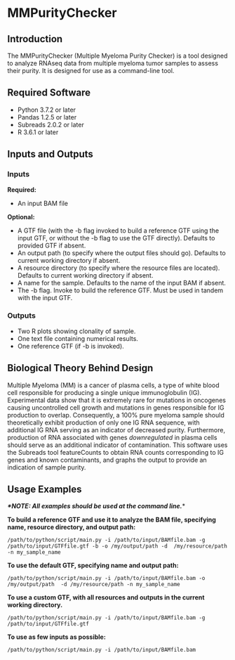 # MMPurityChecker

## Introduction

The MMPurityChecker (Multiple Myeloma Purity Checker) is a tool designed to analyze RNAseq data from multiple myeloma tumor samples to assess their purity. It is designed for use as a command-line tool.

## Required Software

- Python 3.7.2 or later
- Pandas 1.2.5 or later
- Subreads 2.0.2 or later
- R 3.6.1 or later

## Inputs and Outputs

 ### Inputs
  
  **Required:**
  
   - An input BAM file

  **Optional:**
  
   - A GTF file (with the -b flag invoked to build a reference GTF using the input GTF, or without the -b flag to use the GTF directly). Defaults to provided GTF if absent.
   - An output path (to specify where the output files should go). Defaults to current working directory if absent.
   - A resource directory (to specify where the resource files are located). Defaults to current working directory if absent.
   - A name for the sample. Defaults to the name of the input BAM if absent.
   - The -b flag. Invoke to build the reference GTF. Must be used in tandem with the input GTF.

### Outputs

- Two R plots showing clonality of sample.
- One text file containing numerical results.
- One reference GTF (if -b is invoked).

## Biological Theory Behind Design

Multiple Myeloma (MM) is a cancer of plasma cells, a type of white blood
cell responsible for producing a single unique immunoglobulin (IG). 
Experimental data show that it is extremely rare for mutations in oncogenes 
causing uncontrolled cell growth and mutations in genes responsible for IG 
production to overlap. Consequently, a 100% pure myeloma sample should 
theoretically exhibit production of only one IG RNA sequence, with additional 
IG RNA serving as an indicator of decreased purity. Furthermore, production 
of RNA associated with genes *downregulated* in plasma cells should serve as 
an additional indicator of contamination. This software uses the Subreads 
tool featureCounts to obtain RNA counts corresponding to IG genes and known 
contaminants, and graphs the output to provide an indication of sample purity.

## Usage Examples

***\*NOTE: All examples should be used at the command line.****

**To build a reference GTF and use it to analyze the BAM file, specifying 
name, resource directory, and output path:**

`/path/to/python/script/main.py -i /path/to/input/BAMfile.bam -g /path/to/input/GTFfile.gtf -b -o /my/output/path -d 
/my/resource/path -n my_sample_name`

**To use the default GTF, specifying name and output path:**

`/path/to/python/script/main.py -i /path/to/input/BAMfile.bam -o /my/output/path 
-d /my/resource/path -n my_sample_name`

**To use a custom GTF, with all resources and outputs in the current 
working directory.**

`/path/to/python/script/main.py -i /path/to/input/BAMfile.bam -g /path/to/input/GTFfile.gtf`

**To use as few inputs as possible:**

`/path/to/python/script/main.py -i /path/to/input/BAMfile.bam`




